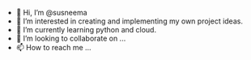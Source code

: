 - 👋 Hi, I’m @susneema
- 👀 I’m interested in creating and implementing my own project ideas.
- 🌱 I’m currently learning python and cloud.
- 💞️ I’m looking to collaborate on ...
- 📫 How to reach me ...

<!---
susneema/susneema is a ✨ special ✨ repository because its `README.md` (this file) appears on your GitHub profile.
You can click the Preview link to take a look at your changes.
--->
